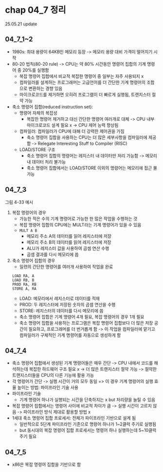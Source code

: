 # chap 04_7 정리 
25.05.21 update

## 04_7_1~2
* 1980s: 최대 용량이 64KB인 메모리 등장 -> 메모리 용량 대비 가격이 떨어지기 시작
* 80-20 법칙(80-20 rule) -> CPU는 약 80% 시간동안 명령어 집합의 기계 명령어 중 20%를 실행함 
    * 복잡 명령어 집합에서 비교적 복잡한 명령어 중 일부는 자주 사용되지 x 
    * 컴파일러를 설계하는 프로그래머는 고급언어를 더 간단한 기계 명령어의 조합으로 변환하는 경향 있음 
    * 마이크로코드를 제거하면 오히려 프로그램이 더 빠르게 실행됨, 트랜지스터 절약 가능
* 축소 명령어 집합(reduced instruction set): 
    * 명령어 자체의 복잡성
        * 복잡한 명령어 제거하고 대신 간단한 명령어 여러개로 대체 -> CPU 내부 마이크로코드 설계 필요 x -> CPU 제어 능력 향상됨 
    * 컴파일러: 컴파일러가 CPU에 대해 더 강력한 제어권을 가짐 
        * 축소 명령어 집합을 사용하는 CPU는 더 많은 세부사항을 컴파일러에 제공함 -> Relegate Interesting Stuff to Compiler (RISC)
    * LOAD/STORE 구조 
        * 축소 명령어 집합의 명령어는 레지스터 내 데이터만 처리 가능함 -> 메모리 내 데이터 처리 불가능 
        * 축소 명령어 집합에서는 LOAD/STORE 이외의 명령어는 메모리에 접근 불가능 

## 04_7_3
그림 4-33 예시
1. 복잡 명령어의 경우 
    * 가능한 적은 수의 기계 명령어로 가능한 한 많은 작업을 수행하는 것 
    * 복잡 명령어 집합의 CPU에는 MULT라는 기계 명령어가 있을 수 있음 
    * `MULT A B`
        * 메모리 주소 A의 데이터를 읽어 레지스터에 저장 
        * 메모리 주소 B의 데이터를 읽어 레지스터에 저장 
        * ALU가 레지스터 값을 사용하여 곱셈 연산 수행 
        * 곱셈 결과를 다시 메모리에 씀 
2. 축소 명령어 집합의 경우 
    * 일련의 간단한 명령어를 여러개 사용하여 작업을 완료 
    ```plaintext
    LOAD RA, A
    LOAD RB, B
    PROD RA, RB
    STORE A, RA
    ```
    * LOAD: 메모리에서 레지스터로 데이터를 적재 
    * PROD: 두 레지스터에 저장된 숫자의 곱셈 연산을 수행 
    * STORE: 레지스터의 데이터를 다시 메모리에 씀 
    * 축소 명령어 집합은 기계 명령어 4개 필요, 복잡 명령어의 경우 1개 필요 
    * 축소 명령어 집합을 사용하는 프로그램은 복잡 명령어 집합보다 더 많은 저장 공간이 필요하고, 프로그래머를 더 번거롭게 함 -> 이 작업을 컴파일러에 맡기고 컴파일러가 구체적인 기계 명령어를 자동으로 생성하게 함 

## 04_7_4 
* 축소 명령어 집합에서 생성된 기계 명령어들은 매우 간단 -> CPU 내에서 코드를 해석하는데 복잡한 하드웨어 구조 필요 x -> 더 많은 트랜지스터 절약 가능 -> 절약한 트랜지스터들을 CPU의 다른 기능에 활용 가능 
* 각 명령어가 간단 -> 실행 시간이 거의 모두 동일 => 이 경우 기계 명령어의 실행 효율 높이는 방법: 파이프라인 기술 사용 
* 파이프라인 기술
    * 기계 명령어 하나가 실행되는 시간을 단축하지는 x but 처리량을 늘릴 수 있음 
* 복잡 명령어 집합에서는 명령어 사이에 비교적 차이가 큼 -> 실행 시간이 고르지 않음 -> 파이프라인 방식 제대로 활용할 방법 x 
* 1세대 축소 명령어 집합 프로세서: 전체가 파이프라인 기반으로 설계 됨 
    * 일반적으로 5단계 파이프라인 기준으로 명령어 하나가 1~2클럭 주기로 실행됨 
    * but 동시대의 복잡 명령어 집합 프로세서는 명령어 하나 실행하는데 5~10클럭 주기 필요 

## 04_7_5
* x86은 복잡 명령어 집합을 기반으로 함 